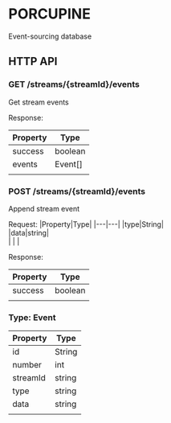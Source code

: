 # PORCUPINE

Event-sourcing database

## HTTP API

### **GET /streams/{streamId}/events**

Get stream events

Response:

|Property|Type|
|---|---|
|success|boolean|  
|events|Event[]|  
|   |   |  

### **POST /streams/{streamId}/events**

Append stream event

Request:
|Property|Type|
|---|---|
|type|String|  
|data|string|  
|   |   |  

Response:

|Property|Type|
|---|---|
|success|boolean|  
|   |   |  

### **Type: Event**
|Property|Type|
|---|---|
|id|String|  
|number|int|  
|streamId|string|  
|type|string|  
|data|string|  
|   |   |  